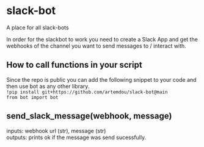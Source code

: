 # slack-bot
A place for all slack-bots

In order for the slackbot to work you need to create a Slack App and get the webhooks of the channel you want to send messages to / interact with.

## How to call functions in your script
Since the repo is public you can add the following snippet to your code and then use bot as any other library. <br>
`!pip install git+https://github.com/artemdou/slack-bot@main`<br>
`from bot import bot`

## send_slack_message(webhook, message)
inputs: webhook url (str), message (str)<br>
outputs: prints ok if the message was send sucessfully.

